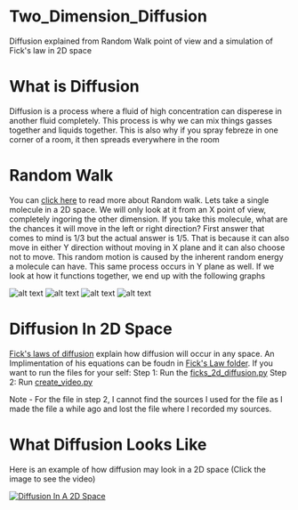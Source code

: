 # Two_Dimension_Diffusion
Diffusion explained from Random Walk point of view and a simulation of Fick's law in 2D space

# What is Diffusion
Diffusion is a process where a fluid of high concentration can disperese in another fluid completely. 
This process is why we can mix things gasses together and liquids together. This is also why if you spray febreze in one corner of a room, it then spreads everywhere in the room


# Random Walk
You can [click here](https://en.wikipedia.org/wiki/Random_walk) to read more about Random walk. Lets take a single molecule in a 2D space. We will only look at it from  an X point of view, completely ingoring the other dimension. 
If you take this molecule, what are the chances it will move in the left or right direction? 
First answer that comes to mind is 1/3 but the actual answer is 1/5. That is because it can also move in either Y direction without moving in X plane and it can also choose not to move. 
This random motion is caused by the inherent random energy a molecule can have. 
This same process occurs in Y plane as well. 
If we look at how it functions together, we end up with the following graphs

![alt text](https://github.com/agosh-saini/Two_Dimension_Diffusion/blob/master/Random_walk/10000_molecules_after_1_movements.png?raw=true)
![alt text](https://github.com/agosh-saini/Two_Dimension_Diffusion/blob/master/Random_walk/10000_molecules_after_10_movements.png?raw=true)
![alt text](https://github.com/agosh-saini/Two_Dimension_Diffusion/blob/master/Random_walk/10000_molecules_after_100_movements.png?raw=true)
![alt text](https://github.com/agosh-saini/Two_Dimension_Diffusion/blob/master/Random_walk/10000_molecules_after_1000_movements.png?raw=true)

# Diffusion In 2D Space
[Fick's laws of diffusion](https://www.google.com) explain how diffusion will occur in any space. An Implimentation of his equations can be foudn in [Fick's Law folder](https://github.com/agosh-saini/Two_Dimension_-Diffusion-/tree/master/Ficks_law_Diffusion). 
If you want to run the files for your self:
Step 1: Run the [ficks_2d_diffusion.py](https://github.com/agosh-saini/Two_Dimension_Diffusion/blob/master/Ficks_law_Diffusion/ficks_2d_diffusion.py) 
Step 2: Run [create_video.py](https://github.com/agosh-saini/Two_Dimension_Diffusion/blob/master/Ficks_law_Diffusion/create_video.py)

Note - For the file in step 2, I cannot find the sources I used for the file as I made the file a while ago and lost the file where I recorded my sources. 

# What Diffusion Looks Like
Here is an example of how diffusion may look in a 2D space (Click the image to see the video)

[![Diffusion In A 2D Space](https://img.youtube.com/vi/Ww4VwPqWFYc/0.jpg)](https://www.youtube.com/watch?v=Ww4VwPqWFYc "Diffusion In A 2D Space")
